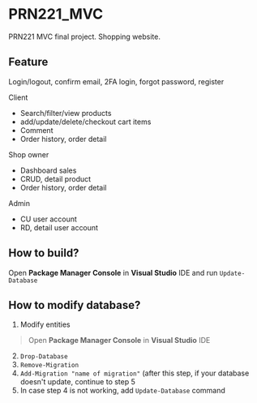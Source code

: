 # PRN221_MVC
PRN221 MVC final project. Shopping website.
## Feature
Login/logout, confirm email, 2FA login, forgot password, register

Client
- Search/filter/view products
- add/update/delete/checkout cart items
- Comment
- Order history, order detail

Shop owner
- Dashboard sales
- CRUD, detail product
- Order history, order detail

Admin
- CU user account
- RD, detail user account

## How to build?
Open **Package Manager Console** in **Visual Studio** IDE and run `Update-Database`

## How to modify database?
1. Modify entities
> Open **Package Manager Console** in **Visual Studio** IDE
2. `Drop-Database`
3. `Remove-Migration`
4. `Add-Migration "name of migration"` (after this step, if your database doesn't update, continue to step 5
5. In case step 4 is not working, add `Update-Database` command
